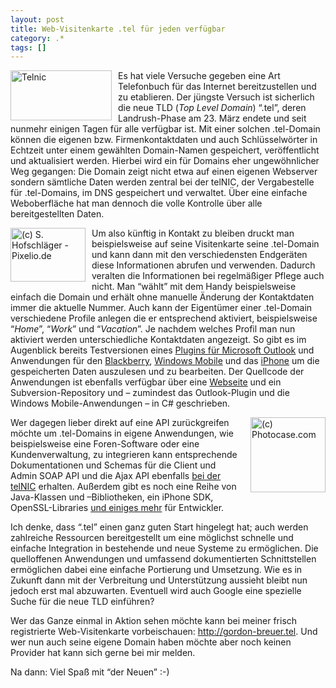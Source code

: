 ```yaml
---
layout: post
title: Web-Visitenkarte .tel für jeden verfügbar
category: .*
tags: []
---
```

<p><a href="http://telnic.com/" target="_blank"><img style="border-right-width: 0px; margin: 0px 10px 5px 0px; display: inline; border-top-width: 0px; border-bottom-width: 0px; border-left-width: 0px" title="Telnic" src="http://anheledirwp.blob.core.windows.net/wordpress/2009/03/Telnic.gif" border="0" alt="Telnic" width="162" height="80" align="left" /></a> Es hat viele Versuche gegeben eine Art Telefonbuch f&uuml;r das Internet bereitzustellen und zu etablieren. Der j&uuml;ngste Versuch ist sicherlich die neue TLD (<em>Top Level Domain</em>) &ldquo;.tel&rdquo;, deren Landrush-Phase am 23. M&auml;rz endete und seit nunmehr einigen Tagen f&uuml;r alle verf&uuml;gbar ist. Mit einer solchen .tel-Domain k&ouml;nnen die eigenen bzw. Firmenkontaktdaten und auch Schl&uuml;sselw&ouml;rter in Echtzeit unter einem gew&auml;hlten Domain-Namen gespeichert, ver&ouml;ffentlicht und aktualisiert werden. Hierbei wird ein f&uuml;r Domains eher ungew&ouml;hnlicher Weg gegangen: Die Domain zeigt nicht etwa auf einen eigenen Webserver sondern s&auml;mtliche Daten werden zentral bei der telNIC, der Vergabestelle f&uuml;r .tel-Domains, im DNS gespeichert und verwaltet. &Uuml;ber eine einfache Weboberfl&auml;che hat man dennoch die volle Kontrolle &uuml;ber alle bereitgestellten Daten.</p>
<p><img style="border-right-width: 0px; margin: 0px 10px 5px 0px; display: inline; border-top-width: 0px; border-bottom-width: 0px; border-left-width: 0px" title="(c) S. Hofschl&auml;ger - Pixelio.de" src="http://anheledirwp.blob.core.windows.net/wordpress/2009/03/171255_R_K_B_by_S.Hofschlaeger_pixelio.de_.jpg" border="0" alt="(c) S. Hofschl&auml;ger - Pixelio.de" width="120" height="86" align="left" /> Um also k&uuml;nftig in Kontakt zu bleiben druckt man beispielsweise auf seine Visitenkarte seine .tel-Domain und kann dann mit den verschiedensten Endger&auml;ten diese Informationen abrufen und verwenden. Dadurch veralten die Informationen bei regelm&auml;&szlig;iger Pflege auch nicht. Man &ldquo;w&auml;hlt&rdquo; mit dem Handy beispielsweise einfach die Domain und erh&auml;lt ohne manuelle &Auml;nderung der Kontaktdaten immer die aktuelle Nummer. Auch kann der Eigent&uuml;mer einer .tel-Domain verschiedene Profile anlegen die er entsprechend aktiviert, beispielsweise &ldquo;<em>Home</em>&rdquo;, &ldquo;<em>Work</em>&rdquo; und &ldquo;<em>Vacation</em>&rdquo;. Je nachdem welches Profil man nun aktiviert werden unterschiedliche Kontaktdaten angezeigt. So gibt es im Augenblick bereits Testversionen eines <a href="http://dev.telnic.org/pages/winoutlook/landing.html" target="_blank">Plugins f&uuml;r Microsoft Outlook</a> und Anwendungen f&uuml;r den <a href="http://dev.telnic.org/pages/blackberry/landing.html" target="_blank">Blackberry</a>, <a href="http://dev.telnic.org/pages/winmobile/landing.html" target="_blank">Windows Mobile</a> und das <a href="http://dev.telnic.org/pages/iphone/landing.html" target="_blank">iPhone</a> um die gespeicherten Daten auszulesen und zu bearbeiten. Der Quellcode der Anwendungen ist ebenfalls verf&uuml;gbar &uuml;ber eine <a href="http://dev.telnic.org/trac/browser" target="_blank">Webseite</a> und ein Subversion-Repository und &ndash; zumindest das Outlook-Plugin und die Windows Mobile-Anwendungen &ndash; in C# geschrieben.</p>
<p><img style="border-right-width: 0px; margin: 0px 0px 5px 10px; display: inline; border-top-width: 0px; border-bottom-width: 0px; border-left-width: 0px" title="(c) Photocase.com" src="http://anheledirwp.blob.core.windows.net/wordpress/2009/03/photocase5nas9mdfw9tv.jpg" border="0" alt="(c) Photocase.com" width="120" height="120" align="right" /> Wer dagegen lieber direkt auf eine API zur&uuml;ckgreifen m&ouml;chte um .tel-Domains in eigene Anwendungen, wie beispielsweise eine Foren-Software oder eine Kundenverwaltung, zu integrieren kann entsprechende Dokumentationen und Schemas f&uuml;r die Client und Admin SOAP API und die Ajax API ebenfalls <a href="http://dev.telnic.org/pages/api_landing.html" target="_blank">bei der telNIC</a> erhalten. Au&szlig;erdem gibt es noch eine Reihe von Java-Klassen und &ndash;Bibliotheken, ein iPhone SDK, OpenSSL-Libraries <a href="http://dev.telnic.org/pages/tools.html" target="_blank">und einiges mehr</a> f&uuml;r Entwickler.</p>
<p>Ich denke, dass &ldquo;.tel&rdquo; einen ganz guten Start hingelegt hat; auch werden zahlreiche Ressourcen bereitgestellt um eine m&ouml;glichst schnelle und einfache Integration in bestehende und neue Systeme zu erm&ouml;glichen. Die quelloffenen Anwendungen und umfassend dokumentierten Schnittstellen erm&ouml;glichen dabei eine einfache Portierung und Umsetzung. Wie es in Zukunft dann mit der Verbreitung und Unterst&uuml;tzung aussieht bleibt nun jedoch erst mal abzuwarten. Eventuell wird auch Google eine spezielle Suche f&uuml;r die neue TLD einf&uuml;hren?</p>
<p>Wer das Ganze einmal in Aktion sehen m&ouml;chte kann bei meiner frisch registrierte Web-Visitenkarte vorbeischauen: <a href="http://gordon-breuer.tel">http://gordon-breuer.tel</a>. Und wer nun auch seine eigene Domain haben m&ouml;chte aber noch keinen Provider hat kann sich gerne bei mir melden.</p>
<p>Na dann: Viel Spa&szlig; mit &ldquo;der Neuen&rdquo; :-)</p>
